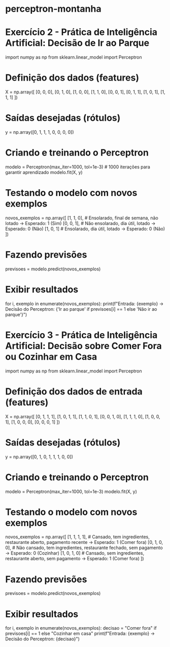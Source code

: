 # perceptron-montanha

# Exercício 2 - Prática de Inteligência Artificial: Decisão de Ir ao Parque

import numpy as np
from sklearn.linear_model import Perceptron

# Definição dos dados (features)
X = np.array([
    [0, 0, 0],
    [0, 1, 0],
    [1, 0, 0],
    [1, 1, 0],
    [0, 0, 1],
    [0, 1, 1],
    [1, 0, 1],
    [1, 1, 1]
])

# Saídas desejadas (rótulos)
y = np.array([0, 1, 1, 1, 0, 0, 0, 0])  

# Criando e treinando o Perceptron
modelo = Perceptron(max_iter=1000, tol=1e-3)  # 1000 iterações para garantir aprendizado
modelo.fit(X, y)

# Testando o modelo com novos exemplos
novos_exemplos = np.array([
    [1, 1, 0],  # Ensolarado, final de semana, não lotado → Esperado: 1 (Sim)
    [0, 0, 1],  # Não ensolarado, dia útil, lotado → Esperado: 0 (Não)
    [1, 0, 1]   # Ensolarado, dia útil, lotado → Esperado: 0 (Não)
])

# Fazendo previsões
previsoes = modelo.predict(novos_exemplos)

# Exibir resultados
for i, exemplo in enumerate(novos_exemplos):
    print(f"Entrada: {exemplo} → Decisão do Perceptron: {'Ir ao parque' if previsoes[i] == 1 else 'Não ir ao parque'}")
    



# Exercício 3 - Prática de Inteligência Artificial: Decisão sobre Comer Fora ou Cozinhar em Casa

import numpy as np
from sklearn.linear_model import Perceptron

# Definição dos dados de entrada (features)
X = np.array([
    [0, 1, 1, 1],
    [1, 0, 1, 1],
    [1, 1, 0, 1],
    [0, 0, 1, 0],
    [1, 1, 1, 0],
    [1, 0, 0, 1],
    [1, 0, 0, 0],
    [0, 0, 0, 1]
])

# Saídas desejadas (rótulos)
y = np.array([0, 1, 0, 1, 1, 1, 0, 0])  

# Criando e treinando o Perceptron
modelo = Perceptron(max_iter=1000, tol=1e-3)
modelo.fit(X, y)

# Testando o modelo com novos exemplos
novos_exemplos = np.array([
    [1, 1, 1, 1],  # Cansado, tem ingredientes, restaurante aberto, pagamento recente → Esperado: 1 (Comer fora)
    [0, 1, 0, 0],  # Não cansado, tem ingredientes, restaurante fechado, sem pagamento → Esperado: 0 (Cozinhar)
    [1, 0, 1, 0]   # Cansado, sem ingredientes, restaurante aberto, sem pagamento → Esperado: 1 (Comer fora)
])

# Fazendo previsões
previsoes = modelo.predict(novos_exemplos)

# Exibir resultados
for i, exemplo in enumerate(novos_exemplos):
    decisao = "Comer fora" if previsoes[i] == 1 else "Cozinhar em casa"
    print(f"Entrada: {exemplo} → Decisão do Perceptron: {decisao}")

